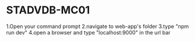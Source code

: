# STADVDB-MC01
1.Open your command prompt
2.navigate to web-app's folder
3.type "npm run dev"
4.open a browser and type "localhost:9000" in the url bar
